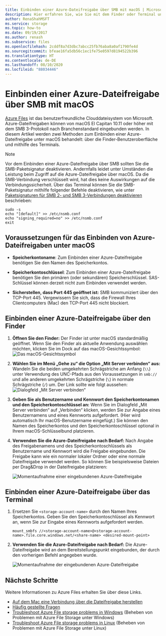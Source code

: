 ```yaml
---
title: Einbinden einer Azure-Dateifreigabe über SMB mit macOS | Microsoft-Dokumentation
description: Hier erfahren Sie, wie Sie mit dem Finder oder Terminal unter macOS eine Azure-Dateifreigabe über SMB einbinden. Azure Files ist das benutzerfreundliche Clouddateisystem von Microsoft.
author: RenaShahMSFT
ms.service: storage
ms.topic: how-to
ms.date: 09/19/2017
ms.author: renash
ms.subservice: files
ms.openlocfilehash: 2cddf8a7d3dbc7abcc25fb76aba8a0af1790fe4d
ms.sourcegitcommit: bfeae16fa5db56c1ec1fe75e0597d8194522b396
ms.translationtype: HT
ms.contentlocale: de-DE
ms.lasthandoff: 08/10/2020
ms.locfileid: "88034446"
---
```

# <a name="mount-azure-file-share-over-smb-with-macos"></a>Einbinden einer Azure-Dateifreigabe über SMB mit macOS
[Azure Files](storage-files-introduction.md) ist das benutzerfreundliche Clouddateisystem von Microsoft. Azure-Dateifreigaben können von macOS El Capitan 10.11 oder höher mit dem SMB 3-Protokoll nach Branchenstandard eingebunden werden. In diesem Artikel werden zwei Methoden zum Einbinden einer Azure-Dateifreigabe unter macOS behandelt: über die Finder-Benutzeroberfläche und mithilfe des Terminals.

> [!Note]  
> Vor dem Einbinden einer Azure-Dateifreigabe über SMB sollten Sie die SMB-Paketsignatur deaktivieren. Andernfalls leidet unter Umständen die Leistung beim Zugriff auf die Azure-Dateifreigabe über macOS. Da die SMB-Verbindung verschlüsselt wird, hat dies keine Auswirkungen auf die Verbindungssicherheit. Über das Terminal können Sie die SMB-Paketsignatur mithilfe folgender Befehle deaktivieren, wie unter [Paketsignaturen für SMB 2- und SMB 3-Verbindungen deaktivieren](https://support.apple.com/HT205926) beschrieben:  
>    ```
>    sudo -s
>    echo "[default]" >> /etc/nsmb.conf
>    echo "signing_required=no" >> /etc/nsmb.conf
>    exit
>    ```

## <a name="prerequisites-for-mounting-an-azure-file-share-on-macos"></a>Voraussetzungen für das Einbinden von Azure-Dateifreigaben unter macOS
* **Speicherkontoname**: Zum Einbinden einer Azure-Dateifreigabe benötigen Sie den Namen des Speicherkontos.

* **Speicherkontoschlüssel**: Zum Einbinden einer Azure-Dateifreigabe benötigen Sie den primären (oder sekundären) Speicherschlüssel. SAS-Schlüssel können derzeit nicht zum Einbinden verwendet werden.

* **Sicherstellen, dass Port 445 geöffnet ist:** SMB kommuniziert über den TCP-Port 445. Vergewissern Sie sich, dass die Firewall Ihres Clientcomputers (Mac) den TCP-Port 445 nicht blockiert.

## <a name="mount-an-azure-file-share-via-finder"></a>Einbinden einer Azure-Dateifreigabe über den Finder
1. **Öffnen Sie den Finder:** Der Finder ist unter macOS standardmäßig geöffnet. Wenn Sie den Finder als aktuelle Anwendung auswählen möchten, klicken Sie im Dock auf das macOS-Gesichtssymbol:  
    ![Das macOS-Gesichtssymbol](./media/storage-how-to-use-files-mac/mount-via-finder-1.png)

2. **Wählen Sie im Menü „Gehe zu“ die Option „Mit Server verbinden“ aus:** Wandeln Sie die beiden umgekehrten Schrägstriche am Anfang (`\\`) unter Verwendung des UNC-Pfads aus den Voraussetzungen in `smb://` und alle anderen umgekehrten Schrägstriche (`\`) in normale Schrägstriche (`/`) um. Der Link sollte wie folgt aussehen: ![Dialogfeld „Mit Server verbinden“](./media/storage-how-to-use-files-mac/mount-via-finder-2.png)

3. **Geben Sie als Benutzername und Kennwort den Speicherkontonamen und den Speicherkontoschlüssel an:** Wenn Sie im Dialogfeld „Mit Server verbinden“ auf „Verbinden“ klicken, werden Sie zur Angabe eines Benutzernamens und eines Kennworts aufgefordert. (Hier wird automatisch Ihr macOS-Benutzername eingefügt.) Sie können den Namen des Speicherkontos und den Speicherkontoschlüssel optional in Ihrem macOS-Schlüsselbund platzieren.

4. **Verwenden Sie die Azure-Dateifreigabe nach Bedarf:** Nach Angabe des Freigabenamens und des Speicherkontoschlüssels als Benutzername und Kennwort wird die Freigabe eingebunden. Die Freigabe kann wie ein normaler lokaler Ordner oder eine normale Dateifreigabe verwendet werden. So können Sie beispielsweise Dateien per Drag&Drop in der Dateifreigabe platzieren:

    ![Momentaufnahme einer eingebundenen Azure-Dateifreigabe](./media/storage-how-to-use-files-mac/mount-via-finder-3.png)

## <a name="mount-an-azure-file-share-via-terminal"></a>Einbinden einer Azure-Dateifreigabe über das Terminal
1. Ersetzen Sie `<storage-account-name>` durch den Namen Ihres Speicherkontos. Geben Sie den Speicherkontoschlüssel als Kennwort an, wenn Sie zur Eingabe eines Kennworts aufgefordert werden. 

    ```
    mount_smbfs //<storage-account-name>@<storage-account-name>.file.core.windows.net/<share-name> <desired-mount-point>
    ```

2. **Verwenden Sie die Azure-Dateifreigabe nach Bedarf:** Die Azure-Dateifreigabe wird an dem Bereitstellungspunkt eingebunden, der durch den vorherigen Befehl angegeben wurde.  

    ![Momentaufnahme der eingebundenen Azure-Dateifreigabe](./media/storage-how-to-use-files-mac/mount-via-terminal-1.png)

## <a name="next-steps"></a>Nächste Schritte
Weitere Informationen zu Azure Files erhalten Sie über diese Links.

* [Auf dem Mac eine Verbindung über die Dateifreigabe herstellen](https://support.apple.com/HT204445)
* [Häufig gestellte Fragen](../storage-files-faq.md)
* [Troubleshoot Azure File storage problems in Windows](storage-troubleshoot-windows-file-connection-problems.md) (Beheben von Problemen mit Azure File Storage unter Windows)      
* [Troubleshoot Azure File storage problems in Linux](storage-troubleshoot-linux-file-connection-problems.md) (Beheben von Problemen mit Azure File Storage unter Linux)    
